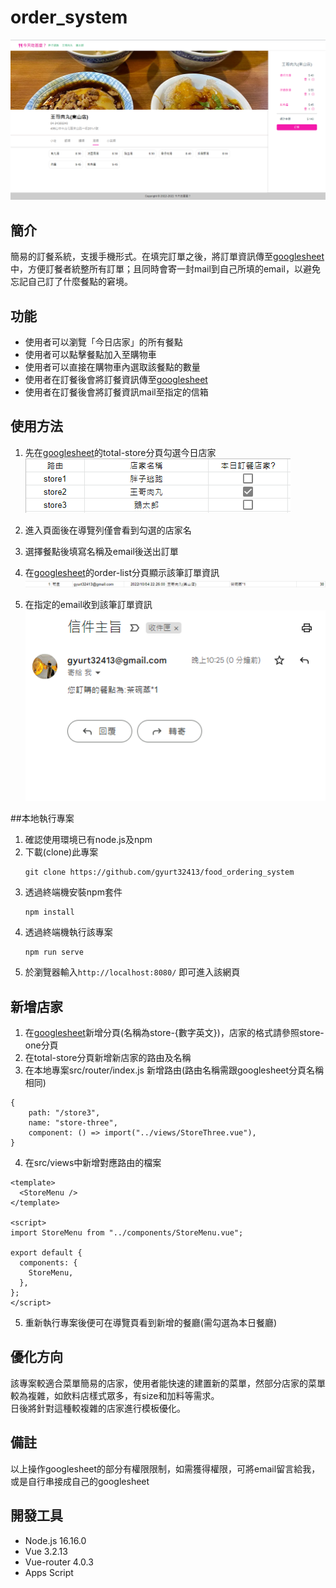 # order_system
![github](https://github.com/gyurt32413/food_ordering_system/blob/main/%E6%93%B7%E5%8F%96.PNG)

## 簡介
簡易的訂餐系統，支援手機形式。在填完訂單之後，將訂單資訊傳至[googlesheet](https://docs.google.com/spreadsheets/d/1piyvpDX-TwZ3MiljL_42Gj3iZpGzr06abymAHciyUDo/edit#gid=1529696619)中，方便訂餐者統整所有訂單；且同時會寄一封mail到自己所填的email，以避免忘記自己訂了什麼餐點的窘境。

## 功能
+ 使用者可以瀏覽「今日店家」的所有餐點
+ 使用者可以點擊餐點加入至購物車
+ 使用者可以直接在購物車內選取該餐點的數量
+ 使用者在訂餐後會將訂餐資訊傳至[googlesheet](https://docs.google.com/spreadsheets/d/1piyvpDX-TwZ3MiljL_42Gj3iZpGzr06abymAHciyUDo/edit#gid=1529696619)
+ 使用者在訂餐後會將訂餐資訊mail至指定的信箱

## 使用方法
1. 先在[googlesheet](https://docs.google.com/spreadsheets/d/1piyvpDX-TwZ3MiljL_42Gj3iZpGzr06abymAHciyUDo/edit#gid=1529696619)的total-store分頁勾選今日店家  
![demonstration-img](https://github.com/gyurt32413/food_ordering_system/blob/main/readme_img1.PNG)

2. 進入頁面後在導覽列僅會看到勾選的店家名

3. 選擇餐點後填寫名稱及email後送出訂單

4. 在[googlesheet](https://docs.google.com/spreadsheets/d/1piyvpDX-TwZ3MiljL_42Gj3iZpGzr06abymAHciyUDo/edit#gid=1529696619)的order-list分頁顯示該筆訂單資訊  
![demonstration-img](https://github.com/gyurt32413/food_ordering_system/blob/main/readme_img4.PNG)

5. 在指定的email收到該筆訂單資訊  
![demonstration-img](https://github.com/gyurt32413/food_ordering_system/blob/main/readme_img5.PNG)

##本地執行專案
1. 確認使用環境已有node.js及npm
2. 下載(clone)此專案
    ```
    git clone https://github.com/gyurt32413/food_ordering_system
    ```
3. 透過終端機安裝npm套件
    ```
    npm install
    ```
4. 透過終端機執行該專案
    ```
    npm run serve
    ```
5. 於瀏覽器輸入`http://localhost:8080/` 即可進入該網頁

## 新增店家
1. 在[googlesheet](https://docs.google.com/spreadsheets/d/1piyvpDX-TwZ3MiljL_42Gj3iZpGzr06abymAHciyUDo/edit#gid=1529696619)新增分頁(名稱為store-{數字英文})，店家的格式請參照store-one分頁
2. 在total-store分頁新增新店家的路由及名稱
3. 在本地專案src/router/index.js 新增路由(路由名稱需跟googlesheet分頁名稱相同)
```
{
    path: "/store3",
    name: "store-three",
    component: () => import("../views/StoreThree.vue"),
}
```
4. 在src/views中新增對應路由的檔案
```
<template>
  <StoreMenu />
</template>

<script>
import StoreMenu from "../components/StoreMenu.vue";

export default {
  components: {
    StoreMenu,
  },
};
</script>
```
5. 重新執行專案後便可在導覽頁看到新增的餐廳(需勾選為本日餐廳)

## 優化方向
該專案較適合菜單簡易的店家，使用者能快速的建置新的菜單，然部分店家的菜單較為複雜，如飲料店樣式眾多，有size和加料等需求。  
日後將針對這種較複雜的店家進行模板優化。

## 備註
以上操作googlesheet的部分有權限限制，如需獲得權限，可將email留言給我，或是自行串接成自己的googlesheet

## 開發工具
+ Node.js 16.16.0
+ Vue 3.2.13
+ Vue-router 4.0.3
+ Apps Script
